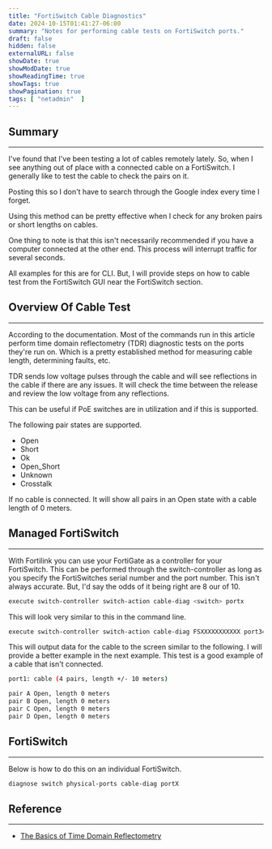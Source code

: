 ```yaml
---
title: "FortiSwitch Cable Diagnostics"
date: 2024-10-15T01:41:27-06:00
summary: "Notes for performing cable tests on FortiSwitch ports."
draft: false
hidden: false
externalURL: false
showDate: true
showModDate: true
showReadingTime: true
showTags: true
showPagination: true
tags: [ "netadmin"  ]
---
```


## Summary
---

I've found that I've been testing a lot of cables remotely lately. So, when I
see anything out of place with a connected cable on a FortiSwitch. I generally
like to test the cable to check the pairs on it.

Posting this so I don't have to search through the Google index every time I
forget.

Using this method can be pretty effective when I check for any broken pairs or
short lengths on cables.

One thing to note is that this isn't necessarily recommended if you have a
computer connected at the other end. This process will interrupt traffic for
several seconds.

All examples for this are for CLI. But, I will provide steps on how to cable 
test from the FortiSwitch GUI near the FortiSwitch section.

## Overview Of Cable Test
---

According to the documentation. Most of the commands run in this article perform
time domain reflectometry (TDR) diagnostic tests on the ports they're run on.
Which is a pretty established method for measuring cable length, determining
faults, etc.

TDR sends low voltage pulses through the cable and will see reflections in the
cable if there are any issues. It will check the time between the release and
review the low voltage from any reflections.

This can be useful if PoE switches are in utilization and if this is supported.

The following pair states are supported. 

- Open
- Short
- Ok
- Open_Short
- Unknown
- Crosstalk

If no cable is connected. It will show all pairs in an Open state with a cable
length of 0 meters.

## Managed FortiSwitch
---

With Fortilink you can use your FortiGate as a controller for your FortiSwitch.
This can be performed through the switch-controller as long as you specify the
FortiSwitches serial number and the port number. This isn't always accurate.
But, I'd say the odds of it being right are 8 our of 10.


```sh
execute switch-controller switch-action cable-diag <switch> portx
```

This will look very similar to this in the command line.

```sh
execute switch-controller switch-action cable-diag FSXXXXXXXXXXX port34
```

This will output data for the cable to the screen similar to the following. I
will provide a better example in the next example. This test is a good example
of a cable that isn't connected.

```sh
port1: cable (4 pairs, length +/- 10 meters)

pair A Open, length 0 meters
pair B Open, length 0 meters
pair C Open, length 0 meters
pair D Open, length 0 meters
```

## FortiSwitch
---

Below is how to do this on an individual FortiSwitch.

```sh
diagnose switch physical-ports cable-diag portX
```



## Reference
---

- [The Basics of Time Domain Reflectometry](https://hvtechnologies.com/the-basics-of-time-domain-reflectometry-tdr/)


